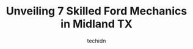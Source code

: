 ---
layout: ampstory
image: https://images.unsplash.com/photo-1560361586-8242b1fc06c5?ixlib=rb-4.0.3&ixid=MnwxMjA3fDB8MHxwaG90by1wYWdlfHx8fGVufDB8fHx8&auto=format&fit=crop&w=640&h=853&q=80
author: techidn
featured: false
description: Entrust your vehicle to the 7 best Ford Mechanic in Midland TX, USA and experience the difference they can make. With their extensive knowledge, state-of-the-art facilities, and commitment t
title: Unveiling 7 Skilled Ford Mechanics in Midland TX
cover:
   title: Unveiling 7 Skilled Ford Mechanics in Midland TX
   subtitle: Rickpate
   background: https://images.unsplash.com/photo-1560361586-8242b1fc06c5?ixlib=rb-4.0.3&ixid=MnwxMjA3fDB8MHxwaG90by1wYWdlfHx8fGVufDB8fHx8&auto=format&fit=crop&w=640&h=853&q=80

pages: 
 - layout: thirds
   top: <h1>#1 Lone Star Automotive</h1>
   bottom: "<p>Thank you so much Lone Star Automotive! They were very quick to help me and were very accommodating! I dont have much automotive knowledge so I always feel a little un</p>"
   background: https://www.knot35.com/toplist/wp-content/uploads/2023/06/best-ford-mechanic-1-in-midland-tx-1685831049.jpeg
   backgroundblur: true
 - layout: thirds
   top: <h1>#2 E&R Automotive</h1>
   bottom: "<p>311 N Terrell St, Midland, TX 79701, United States</p>"
   background: https://www.knot35.com/toplist/wp-content/uploads/2023/06/best-ford-mechanic-2-in-midland-tx-1685831049.jpeg
   cta:
      link: https://www.knot35.com/toplist/unveiling-7-skilled-ford-mechanics-in-midland-tx/
      text: Unveiling 7 Skilled Ford Mechanics in Midland TX
 - layout: thirds
   top: <h1>#3 West Texas Automotive</h1>
   bottom: "<p>4703 Andrews Hwy, Midland, TX 79703, United States</p>"
   background: https://www.knot35.com/toplist/wp-content/uploads/2023/06/best-ford-mechanic-3-in-midland-tx-1685831050.jpeg
   cta:
      link: https://www.knot35.com/toplist/unveiling-7-skilled-ford-mechanics-in-midland-tx/
      text: Unveiling 7 Skilled Ford Mechanics in Midland TX
 - layout: thirds
   top: <h1>#4 Carrillos Automotive</h1>
   bottom: "<p>2501 W Wall St, Midland, TX 79701, United States</p>"
   background: https://images.unsplash.com/photo-1549241520-425e3dfc01cb?ixlib=rb-4.0.3&ixid=MnwxMjA3fDB8MHxwaG90by1wYWdlfHx8fGVufDB8fHx8&auto=format&fit=crop&w=640&h=853&q=80
   cta:
      link: https://www.knot35.com/toplist/unveiling-7-skilled-ford-mechanics-in-midland-tx/
      text: Unveiling 7 Skilled Ford Mechanics in Midland TX
 - layout: thirds
   top: <h1>#5 Wall Street Automotive</h1>
   bottom: "<p>3404 W Wall St, Midland, TX 79701, United States</p>"
   background: https://images.unsplash.com/photo-1552083974-186346191183?ixlib=rb-4.0.3&ixid=MnwxMjA3fDB8MHxwaG90by1wYWdlfHx8fGVufDB8fHx8&auto=format&fit=crop&w=640&h=853&q=80
   cta:
      link: https://www.knot35.com/toplist/unveiling-7-skilled-ford-mechanics-in-midland-tx/
      text: Unveiling 7 Skilled Ford Mechanics in Midland TX
 - layout: thirds
   top: <h1>#6 Sugars Auto Repair</h1>
   bottom: "<p>1102 E Scharbauer Dr, Midland, TX 79705, United States</p>"
   background: https://images.unsplash.com/photo-1597773150796-e5c14ebecbf5?ixlib=rb-4.0.3&ixid=MnwxMjA3fDB8MHxwaG90by1wYWdlfHx8fGVufDB8fHx8&auto=format&fit=crop&w=640&h=853&q=80
   cta:
      link: https://www.knot35.com/toplist/unveiling-7-skilled-ford-mechanics-in-midland-tx/
      text: Unveiling 7 Skilled Ford Mechanics in Midland TX
 - layout: thirds
   top: <h1>#7 Rogers Ford Service</h1>
   bottom: "<p>4200 W Wall St, Midland, TX 79703, United States</p>"
   background: https://images.unsplash.com/photo-1527067829737-402993088e6b?ixlib=rb-4.0.3&ixid=MnwxMjA3fDB8MHxwaG90by1wYWdlfHx8fGVufDB8fHx8&auto=format&fit=crop&w=640&h=853&q=80
   cta:
      link: https://www.knot35.com/toplist/unveiling-7-skilled-ford-mechanics-in-midland-tx/
      text: Unveiling 7 Skilled Ford Mechanics in Midland TX
 - layout: thirds
   middle: Continue reading...
   background: https://images.unsplash.com/photo-1632260260864-caf7fde5ec36?ixlib=rb-4.0.3&ixid=MnwxMjA3fDB8MHxwaG90by1wYWdlfHx8fGVufDB8fHx8&auto=format&fit=crop&w=640&h=853&q=80
   cta:
      link: https://www.knot35.com/toplist/unveiling-7-skilled-ford-mechanics-in-midland-tx/
      text: Unveiling 7 Skilled Ford Mechanics in Midland TX
      
---